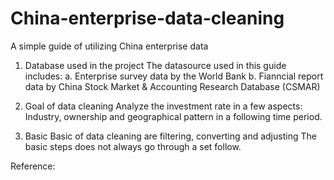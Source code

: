# China-enterprise-data-cleaning
A simple guide of utilizing China enterprise data

1. Database used in the project
The datasource used in this guide includes:
a. Enterprise survey data by the World Bank
b. Fianncial report data by China Stock Market & Accounting Research Database (CSMAR)

2. Goal of data cleaning
Analyze the investment rate in a few aspects: Industry, ownership and geographical pattern in a following time period.

3. Basic 
Basic of data cleaning are filtering, converting and adjusting
The basic steps does not always go through a set follow.

Reference:
